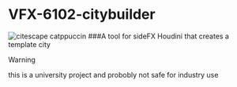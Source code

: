 # VFX-6102-citybuilder
![citescape catppuccin](https://github.com/JoeHarper-tech/VFX-6102-citybuilder/blob/main/pictures/cat_evening-sky.png?raw=true)
###A tool for sideFX Houdini that creates a template city
> [!WARNING]
> this is a university project and probobly not safe for industry use
